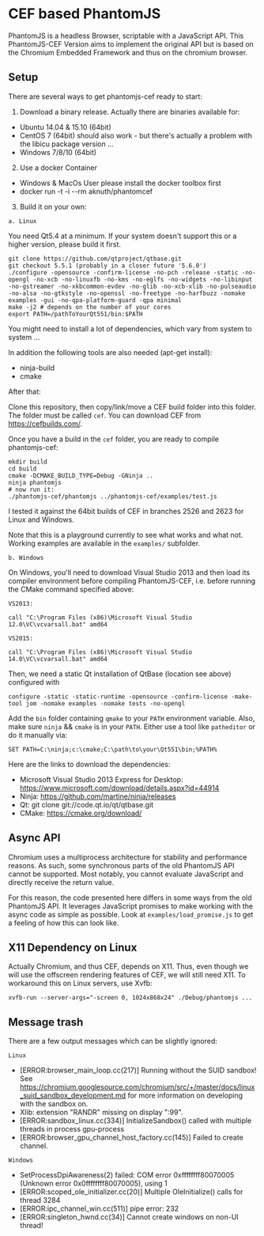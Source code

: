# CEF based PhantomJS

PhantomJS is a headless Browser, scriptable with a JavaScript API. This PhantomJS-CEF Version aims to implement the original API but is based on the Chromium Embedded Framework and thus on the chromium browser.

## Setup

There are several ways to get phantomjs-cef ready to start:

1. Download a binary release. Actually there are binaries available for:
  - Ubuntu 14.04 & 15.10 (64bit)
  - CentOS 7 (64bit) should also work - but there's actually a problem with the libicu package version ...
  - Windows 7/8/10 (64bit)
  
2. Use a docker Container
 - Windows & MacOs User please install the docker toolbox first
 - docker run -t -i --rm aknuth/phantomcef

3. Build it on your own:

`a. Linux`

You need Qt5.4 at a minimum. If your system doesn't support this or a higher version, please build it first.

	git clone https://github.com/qtproject/qtbase.git
	git checkout 5.5.1 (probably in a closer future '5.6.0')
	./configure -opensource -confirm-license -no-pch -release -static -no-opengl -no-xcb -no-linuxfb -no-kms -no-eglfs -no-widgets -no-libinput -no-gstreamer -no-xkbcommon-evdev -no-glib -no-xcb-xlib -no-pulseaudio -no-alsa -no-gtkstyle -no-openssl -no-freetype -no-harfbuzz -nomake examples -gui -no-qpa-platform-guard -qpa minimal
	make -j2 # depends on the number of your cores
	export PATH=/pathToYourQt551/bin:$PATH

You might need to install a lot of dependencies, which vary from system to system ...

In addition the following tools are also needed (apt-get install):
 - ninja-build 
 - cmake

After that:

Clone this repository, then copy/link/move a CEF build folder into this folder.
The folder must be called `cef`. You can download CEF from https://cefbuilds.com/.

Once you have a build in the `cef` folder, you are ready to compile phantomjs-cef:

    mkdir build
    cd build
    cmake -DCMAKE_BUILD_TYPE=Debug -GNinja ..
    ninja phantomjs
    # now run it:
    ./phantomjs-cef/phantomjs ../phantomjs-cef/examples/test.js

I tested it against the 64bit builds of CEF in branches 2526 and 2623 for Linux
and Windows.

Note that this is a playground currently to see what works and what not. Working
examples are available in the `examples/` subfolder.

`b. Windows`

On Windows, you'll need to download Visual Studio 2013 and then load its compiler
environment before compiling PhantomJS-CEF, i.e. before running the CMake command
specified above:

`VS2013:`

    call "C:\Program Files (x86)\Microsoft Visual Studio 12.0\VC\vcvarsall.bat" amd64

`VS2015:`

	call "C:\Program Files (x86)\Microsoft Visual Studio 14.0\VC\vcvarsall.bat" amd64

Then, we need a static Qt installation of QtBase (location see above) configured with

    configure -static -static-runtime -opensource -confirm-license -make-tool jom -nomake examples -nomake tests -no-opengl

Add the `bin` folder containing `qmake` to your `PATH` environment
variable. Also, make sure `ninja` && `cmake` is in your `PATH`.
Either use a tool like `patheditor` or do it manually via:

    SET PATH=C:\ninja;c:\cmake;C:\path\to\your\Qt551\bin;%PATH%

Here are the links to download the dependencies:

* Microsoft Visual Studio 2013 Express for Desktop: https://www.microsoft.com/download/details.aspx?id=44914
* Ninja: https://github.com/martine/ninja/releases
* Qt: git clone git://code.qt.io/qt/qtbase.git
* CMake: https://cmake.org/download/

## Async API

Chromium uses a multiprocess architecture for stability and performance reasons.
As such, some synchronous parts of the old PhantomJS API cannot be supported.
Most notably, you cannot evaluate JavaScript and directly receive the return
value.

For this reason, the code presented here differs in some ways from the old
PhantomJS API. It leverages JavaScript promises to make working with the async
code as simple as possible. Look at `examples/load_promise.js` to get a feeling
of how this can look like.

## X11 Dependency on Linux

Actually Chromium, and thus CEF, depends on X11. Thus, even though we will use the
offscreen rendering features of CEF, we will still need X11. To workaround this
on Linux servers, use Xvfb:

    xvfb-run --server-args="-screen 0, 1024x868x24" ./Debug/phantomjs ...

## Message trash
There are a few output messages which can be slightly ignored:

`Linux`
 - [ERROR:browser_main_loop.cc(217)] Running without the SUID sandbox! See https://chromium.googlesource.com/chromium/src/+/master/docs/linux_suid_sandbox_development.md for more information on developing with the sandbox on.
 - Xlib:  extension "RANDR" missing on display ":99".
 - [ERROR:sandbox_linux.cc(334)] InitializeSandbox() called with multiple threads in process gpu-process
 - [ERROR:browser_gpu_channel_host_factory.cc(145)] Failed to create channel. 

`Windows`
 - SetProcessDpiAwareness(2) failed: COM error 0xffffffff80070005  (Unknown error 0x0ffffffff80070005), using 1
 - [ERROR:scoped_ole_initializer.cc(20)] Multiple OleInitialize() calls for thread 3284
 - [ERROR:ipc_channel_win.cc(511)] pipe error: 232
 - [ERROR:singleton_hwnd.cc(34)] Cannot create windows on non-UI thread!